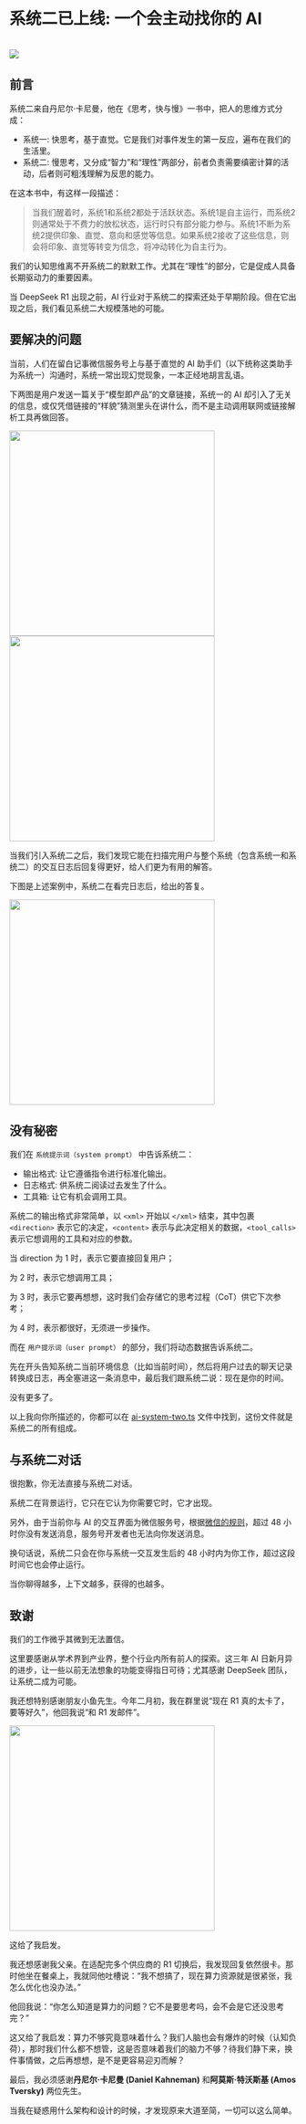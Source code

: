 # 系统二已上线: 一个会主动找你的 AI

<br>

<img src="./assets0312/cover.png">

## 前言

系统二来自丹尼尔·卡尼曼，他在《思考，快与慢》一书中，把人的思维方式分成：

- 系统一: 快思考，基于直觉。它是我们对事件发生的第一反应，遍布在我们的生活里。
- 系统二: 慢思考，又分成“智力”和“理性”两部分，前者负责需要缜密计算的活动，后者则可粗浅理解为反思的能力。

在这本书中，有这样一段描述：

> 当我们醒着时，系统1和系统2都处于活跃状态。系统1是自主运行，而系统2则通常处于不费力的放松状态，运行时只有部分能力参与。系统1不断为系统2提供印象、直觉、意向和感觉等信息。如果系统2接收了这些信息，则会将印象、直觉等转变为信念，将冲动转化为自主行为。

我们的认知思维离不开系统二的默默工作。尤其在“理性”的部分，它是促成人具备长期驱动力的重要因素。

当 DeepSeek R1 出现之前，AI 行业对于系统二的探索还处于早期阶段。但在它出现之后，我们看见系统二大规模落地的可能。


## 要解决的问题
当前，人们在留白记事微信服务号上与基于直觉的 AI 助手们（以下统称这类助手为系统一）沟通时，系统一常出现幻觉现象，一本正经地胡言乱语。

下两图是用户发送一篇关于“模型即产品”的文章链接，系统一的 AI 却引入了无关的信息，或仅凭借链接的“样貌”猜测里头在讲什么，而不是主动调用联网或链接解析工具再做回答。

<img src="./assets0312/1.jpeg" width="360" >

<img src="./assets0312/2.jpeg" width="360" >

当我们引入系统二之后，我们发现它能在扫描完用户与整个系统（包含系统一和系统二）的交互日志后回复得更好，给人们更为有用的解答。

下图是上述案例中，系统二在看完日志后，给出的答复。

<img src="./assets0312/3.jpeg" width="360" >

## 没有秘密
我们在 `系统提示词（system prompt）` 中告诉系统二：

- 输出格式: 让它遵循指令进行标准化输出。
- 日志格式: 供系统二阅读过去发生了什么。
- 工具箱: 让它有机会调用工具。

系统二的输出格式非常简单，以 `<xml>` 开始以 `</xml>` 结束，其中包裹 `<direction>` 表示它的决定，`<content>` 表示与此决定相关的数据，`<tool_calls>` 表示它想调用的工具和对应的参数。

当 direction 为 1 时，表示它要直接回复用户；

为 2 时，表示它想调用工具；

为 3 时，表示它要再想想，这时我们会存储它的思考过程（CoT）供它下次参考；

为 4 时，表示都很好，无须进一步操作。

而在 `用户提示词（user prompt）` 的部分，我们将动态数据告诉系统二。

先在开头告知系统二当前环境信息（比如当前时间），然后将用户过去的聊天记录转换成日志，再全塞进这一条消息中，最后我们跟系统二说：现在是你的时间。

没有更多了。

以上我向你所描述的，你都可以在 [ai-system-two.ts](https://github.com/yenche123/liubai/blob/cool/liubai-backends/liubai-laf/cloud-functions/ai-system-two.ts) 文件中找到，这份文件就是系统二的所有组成。


## 与系统二对话
很抱歉，你无法直接与系统二对话。

系统二在背景运行，它只在它认为你需要它时，它才出现。

另外，由于当前你与 AI 的交互界面为微信服务号，根据[微信的规则](https://developers.weixin.qq.com/doc/offiaccount/Message_Management/Service_Center_messages.html)，超过 48 小时你没有发送消息，服务号开发者也无法向你发送消息。

换句话说，系统二只会在你与系统一交互发生后的 48 小时内为你工作，超过这段时间它也会停止运行。

当你聊得越多，上下文越多，获得的也越多。


## 致谢
我们的工作微乎其微到无法置信。

这里要感谢从学术界到产业界，整个行业内所有前人的探索。这三年 AI 日新月异的进步，让一些以前无法想象的功能变得指日可待；尤其感谢 DeepSeek 团队，让系统二成为可能。

我还想特别感谢朋友小鱼先生。今年二月初，我在群里说“现在 R1 真的太卡了，要等好久”，他回我说“和 R1 发邮件”。

<img src="./assets0312/4.jpeg" width="360" >

这给了我启发。

我还想感谢我父亲。在适配完多个供应商的 R1 切换后，我发现回复依然很卡。那时他坐在餐桌上，我就同他吐槽说：“我不想搞了，现在算力资源就是很紧张，我怎么优化也没办法。”

他回我说：“你怎么知道是算力的问题？它不是要思考吗，会不会是它还没思考完？”

这又给了我启发：算力不够究竟意味着什么？我们人脑也会有爆炸的时候（认知负荷），那时我们什么都不想管，这是否意味着我们的脑力不够？待我们静下来，换件事情做，之后再想想，是不是更容易迎刃而解？

最后，我必须感谢**丹尼尔·卡尼曼 (Daniel Kahneman)** 和**阿莫斯·特沃斯基 (Amos Tversky)** 两位先生。

当我在疑惑用什么架构和设计的时候，才发现原来大道至简，一切可以这么简单。
